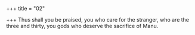 +++
title = "02"

+++
Thus shall you be praised, you who care for the stranger, who are the  three and thirty,
you gods who deserve the sacrifice of Manu.